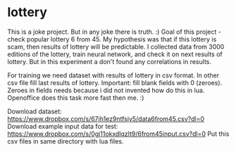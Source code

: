 # lottery
This is a joke project. But in any joke there is truth. :)
Goal of this project - check popular lottery 6 from 45. My hypothesis was that if this lottery is scam, then results of lottery will be predictable. I collected data from 3000 editions of the lottery, train neural network, and check it on next results of lottery. But in this experiment a don't found any correlations in results.

For training we need dataset with results of lottery in csv format. In other csv file fill last results  of lottery. Important: fill blank fields with 0 (zeroes). Zeroes in fields needs because i did not invented how do this in lua. Openoffice does this task more fast then me. :)

Download dataset: https://www.dropbox.com/s/67jh1ez9ntfsjy5/data6from45.csv?dl=0
Download example input data for test: https://www.dropbox.com/s/0gj11okxdlqzlt9/6from45input.csv?dl=0
Put this csv files in same directory with lua files. 
